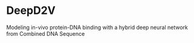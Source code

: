 # DeepD2V
 Modeling in-vivo protein-DNA binding with a hybrid deep neural network from Combined DNA Sequence
